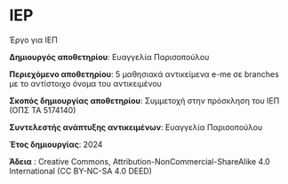 # IEP
Έργο για ΙΕΠ

**Δημιουργός αποθετηρίου**: Ευαγγελία Παρισοπούλου

**Περιεχόμενο αποθετηρίου**: 5 μαθησιακά αντικείμενα e-me σε branches με το αντίστοιχο όνομα του αντικειμένου

**Σκοπός δημιουργίας αποθετηρίου**: Συμμετοχή στην πρόσκληση του ΙΕΠ (ΟΠΣ ΤΑ 5174140)

**Συντελεστής ανάπτυξης αντικειμένων**: Ευαγγελία Παρισοπούλου

**Έτος δημιουργίας**: 2024

**Άδεια** : Creative Commons, Attribution-NonCommercial-ShareAlike 4.0 International (CC BY-NC-SA 4.0 DEED)
